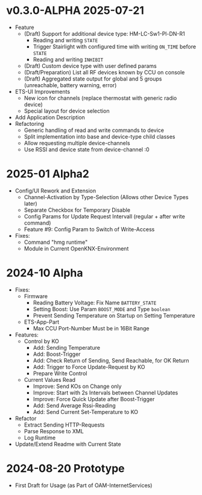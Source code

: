 # v0.3.0-ALPHA 2025-07-21

* Feature
  * (Draft) Support for additional device type: HM-LC-Sw1-Pl-DN-R1
    * Reading and writing `STATE`
    * Trigger Stairlight with configured time with writing `ON_TIME` before `STATE`
    * Reading and writing `INHIBIT`
  * (Draft) Custom device type with user defined params
  * (Draft/Preparation) List all RF devices known by CCU on console
  * (Draft) Aggregated state output for global and 5 groups (unreachable, battery warning, error)
* ETS-UI Improvements
  * New icon for channels (replace thermostat with generic radio device)
  * Special layout for device selection
* Add Application Description 
* Refactoring
  * Generic handling of read and write commands to device 
  * Split implementation into base and device-type child classes
  * Allow requesting multiple device-channels
  * Use RSSI and device state from device-channel :0 

# 2025-01 Alpha2

* Config/UI Rework and Extension
  * Channel-Activation by Type-Selection (Allows other Device Types later)
  * Separate Checkbox for Temporary Disable
  * Config Params for Update Request Intervall (regular + after write command)
  * Feature #9: Config Param to Switch of Write-Access
* Fixes:
  * Command "hmg runtime"
  * Module in Current OpenKNX-Environment


# 2024-10 Alpha

* Fixes:
  * Firmware
    * Reading Battery Voltage: Fix Name `BATTERY_STATE`
    * Setting Boost: Use Param `BOOST_MODE` and Type `boolean`
    * Prevent Sending Temperature on Startup on Setting Temperature
  * ETS-App-Part
    * Max CCU Port-Number Must be in 16Bit Range
* Features:
  * Control by KO
    * Add: Sending Temperature 
    * Add: Boost-Trigger
    * Add: Check Return of Sending, Send Reachable, for OK Return
    * Add: Trigger to Force Update-Request by KO
    * Prepare Write Control
  * Current Values Read
    * Improve: Send KOs on Change only
    * Improve: Start with 2s Intervals between Channel Updates
    * Improve: Force Quick Update after Boost-Trigger
    * Add: Send Average Rssi-Reading
    * Add: Send Current Set-Temperature to KO
* Refactor
  * Extract Sending HTTP-Requests
  * Parse Response to XML
  * Log Runtime
* Update/Extend Readme with Current State


# 2024-08-20 Prototype 

* First Draft for Usage (as Part of OAM-InternetServices)